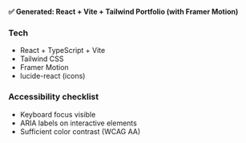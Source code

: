 **✅ Generated: React + Vite + Tailwind Portfolio (with Framer Motion)**

### Tech
- React + TypeScript + Vite
- Tailwind CSS
- Framer Motion
- lucide-react (icons)

### Accessibility checklist
- Keyboard focus visible
- ARIA labels on interactive elements
- Sufficient color contrast (WCAG AA)
